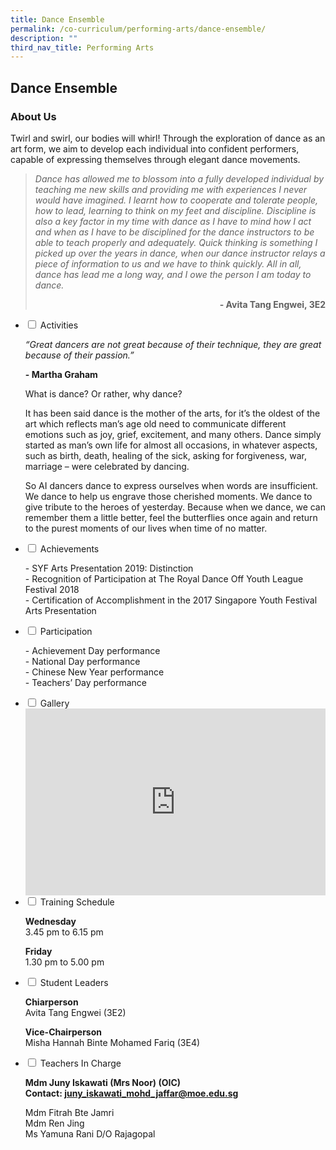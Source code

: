 ```yaml
---
title: Dance Ensemble
permalink: /co-curriculum/performing-arts/dance-ensemble/
description: ""
third_nav_title: Performing Arts
---
```

## Dance Ensemble
### About Us
Twirl and swirl, our bodies will whirl! Through the exploration of dance as an art form, we aim to develop each individual into confident performers, capable of expressing themselves through elegant dance movements.

<blockquote>
<p><em>Dance has allowed me to blossom into a fully developed individual by teaching me new skills and providing me with experiences I never would have imagined. I learnt how to cooperate and tolerate people, how to lead, learning to think on my feet and discipline. Discipline is also a key factor in my time with dance as I have to mind how I act and when as I have to be disciplined for the dance instructors to be able to teach properly and adequately. Quick thinking is something I picked up over the years in dance, when our dance instructor relays a piece of information to us and we have to think quickly. All in all, dance has lead me a long way, and I owe the person I am today to dance.</em></p>

<p style="text-align: right;"><strong>- Avita Tang Engwei, 3E2</strong></p>
	
</blockquote>
<ul class="jekyllcodex_accordion">
<li><input id="accordion2" type="checkbox"> <label for="accordion2">Activities</label>
<div>
<p><em>“Great dancers are not great because of their technique, they are great because of their passion.”</em></p>
<p><strong>- Martha Graham</strong></p>
<p>What is dance? Or rather, why dance?  </p>
<p>It has been said dance is the mother of the arts, for it’s the oldest of the art which reflects man’s age old need to communicate different emotions such as joy, grief, excitement, and many others. Dance simply started as man’s own life for almost all occasions, in whatever aspects, such as birth, death, healing of the sick, asking for forgiveness, war, marriage – were celebrated by dancing.</p>
<p>So AI dancers dance to express ourselves when words are insufficient. We dance to help us engrave those cherished moments. We dance to give tribute to the heroes of yesterday. Because when we dance, we can remember them a little better, feel the butterflies once again and return to the purest moments of our lives when time of no matter.</p>
</div>
</li>
<li><input id="accordion3" type="checkbox"> <label for="accordion3">Achievements</label>
<div>
<p>- SYF Arts Presentation 2019: Distinction<br>- Recognition of Participation at The Royal Dance Off Youth League Festival 2018<br>- Certification of Accomplishment in the 2017 Singapore Youth Festival Arts Presentation</p>
</div>
</li>
<li><input id="accordion4" type="checkbox"> <label for="accordion4">Participation</label>
<div>
<p>- Achievement Day performance<br>- National Day performance<br>- Chinese New Year performance<br>- Teachers’ Day performance</p>
</div>
</li>
<li><input id="accordion5" type="checkbox"> <label for="accordion5">Gallery</label>
<div>
<iframe src="https://docs.google.com/presentation/d/e/2PACX-1vTQ-YceplZX0rSp4qUr1UvBBL5Z3dzpFCwBgE_UubTiepY9iYPRmkdFl08uVfSAhQTszFhbCNP853nO/embed?start=false&amp;loop=false&amp;delayms=5000" frameborder="0" width="480" height="299" allowfullscreen="true"></iframe>
</div>
</li>
<li><input id="accordion6" type="checkbox"> <label for="accordion6">Training Schedule</label>
<div>
<p><strong>Wednesday</strong><br>3.45 pm to 6.15 pm</p>
<p><strong>Friday</strong><br>1.30 pm to 5.00 pm</p>
</div>
</li>
<li><input id="accordion7" type="checkbox"> <label for="accordion7">Student Leaders</label>
<div>
<p><strong>Chiarperson<br></strong>Avita Tang Engwei (3E2)</p>
<p><strong>Vice-Chairperson<br></strong>Misha Hannah Binte Mohamed Fariq (3E4)</p>
</div>
</li>
<li><input id="accordion8" type="checkbox"> <label for="accordion8">Teachers In Charge</label>
<div>
<p><strong>Mdm Juny Iskawati (Mrs Noor)&nbsp;(OIC)<br></strong><strong>Contact:&nbsp;<a href="mailto:juny_iskawati_mohd_jaffar@moe.edu.sg" target="">juny_iskawati_mohd_jaffar@moe.edu.sg</a></strong></p>
<p>Mdm Fitrah Bte Jamri<br>Mdm Ren Jing<br>Ms Yamuna Rani D/O Rajagopal</p>
</div>
</li>
</ul>